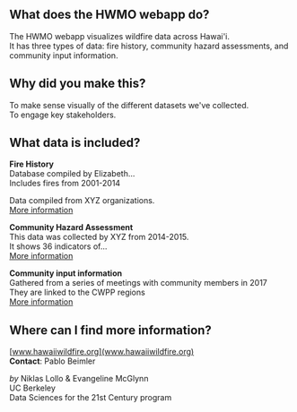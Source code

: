## What does the HWMO webapp do?
The HWMO webapp visualizes wildfire data across Hawai'i.  
It has three types of data: fire history, community hazard assessments, and community input information.  

## Why did you make this?
To make sense visually of the different datasets we've collected.  
To engage key stakeholders.  

## What data is included?
**Fire History**  
Database compiled by Elizabeth...  
Includes fires from 2001-2014  

Data compiled from XYZ organizations.  
[More information](read.me)

**Community Hazard Assessment**  
This data was collected by XYZ from 2014-2015.  
It shows 36 indicators of...  
[More information](read.me)  

**Community input information**  
Gathered from a series of meetings with community members in 2017  
They are linked to the CWPP regions   
[More information](read.me)  
 
## Where can I find more information?  
[www.hawaiiwildfire.org](www.hawaiiwildfire.org)  
**Contact**: Pablo Beimler  

*by* Niklas Lollo & Evangeline McGlynn  
UC Berkeley  
Data Sciences for the 21st Century program  